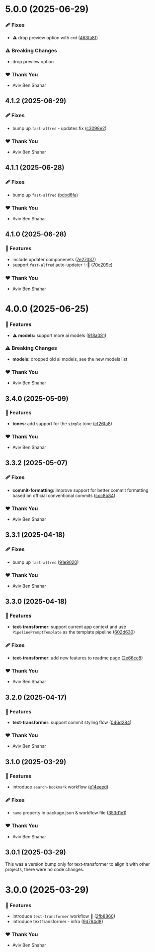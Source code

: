 # 5.0.0 (2025-06-29)

### 🩹 Fixes

- ⚠️  drop preview option with `cmd` ([463fa8f](https://github.com/Avivbens/alfredo/commit/463fa8f))

### ⚠️  Breaking Changes

- drop preview option

### ❤️ Thank You

- Aviv Ben Shahar

## 4.1.2 (2025-06-29)

### 🩹 Fixes

- bump up `fast-alfred` - updates fix ([c3098e2](https://github.com/Avivbens/alfredo/commit/c3098e2))

### ❤️ Thank You

- Aviv Ben Shahar

## 4.1.1 (2025-06-28)

### 🩹 Fixes

- bump up `fast-alfred` ([bcbd6fa](https://github.com/Avivbens/alfredo/commit/bcbd6fa))

### ❤️ Thank You

- Aviv Ben Shahar

## 4.1.0 (2025-06-28)

### 🚀 Features

- include updater componenets ([7e27037](https://github.com/Avivbens/alfredo/commit/7e27037))
- support `fast-alfred` auto-updater ✨🥷 ([70e209c](https://github.com/Avivbens/alfredo/commit/70e209c))

### ❤️ Thank You

- Aviv Ben Shahar

# 4.0.0 (2025-06-25)

### 🚀 Features

- ⚠️ **models:** support more ai models ([918a081](https://github.com/Avivbens/alfredo/commit/918a081))

### ⚠️ Breaking Changes

- **models:** dropped old ai models, see the new models list

### ❤️ Thank You

- Aviv Ben Shahar

## 3.4.0 (2025-05-09)

### 🚀 Features

- **tones:** add support for the `simple` tone ([cf26fa8](https://github.com/Avivbens/alfredo/commit/cf26fa8))

### ❤️ Thank You

- Aviv Ben Shahar

## 3.3.2 (2025-05-07)

### 🩹 Fixes

- **commit-formatting:** improve support for better commit formatting based on official conventional commits ([ccc8b84](https://github.com/Avivbens/alfredo/commit/ccc8b84))

### ❤️ Thank You

- Aviv Ben Shahar

## 3.3.1 (2025-04-18)

### 🩹 Fixes

- bump up `fast-alfred` ([91e9020](https://github.com/Avivbens/alfredo/commit/91e9020))

### ❤️ Thank You

- Aviv Ben Shahar

## 3.3.0 (2025-04-18)

### 🚀 Features

- **text-transformer:** support current app context and use `PipelinePromptTemplate` as the template pipeline ([602d630](https://github.com/Avivbens/alfredo/commit/602d630))

### 🩹 Fixes

- **text-transformer:** add new features to readme page ([2e66cc8](https://github.com/Avivbens/alfredo/commit/2e66cc8))

### ❤️ Thank You

- Aviv Ben Shahar

## 3.2.0 (2025-04-17)

### 🚀 Features

- **text-transformer:** support commit styling flow ([046d284](https://github.com/Avivbens/alfredo/commit/046d284))

### ❤️ Thank You

- Aviv Ben Shahar

## 3.1.0 (2025-03-29)

### 🚀 Features

- introduce `search-bookmark` workflow ([e14eeed](https://github.com/Avivbens/alfredo/commit/e14eeed))

### 🩹 Fixes

- `name` property in package.json & workflow file ([353d1e1](https://github.com/Avivbens/alfredo/commit/353d1e1))

### ❤️ Thank You

- Aviv Ben Shahar

## 3.0.1 (2025-03-29)

This was a version bump only for text-transformer to align it with other projects, there were no code changes.

# 3.0.0 (2025-03-29)

### 🚀 Features

- introduce `text-transformer` workflow 🥷 ([2fb8860](https://github.com/Avivbens/alfredo/commit/2fb8860))
- introduce text transformer - infra ([9d764d8](https://github.com/Avivbens/alfredo/commit/9d764d8))

### ❤️ Thank You

- Aviv Ben Shahar
